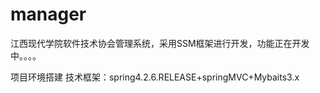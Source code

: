 # manager
江西现代学院软件技术协会管理系统，采用SSM框架进行开发，功能正在开发中。。。。

项目环境搭建
技术框架：spring4.2.6.RELEASE+springMVC+Mybaits3.x
